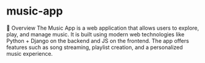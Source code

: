 # music-app
📖 Overview
The Music App is a web application that allows users to explore, play, and manage music. It is built using modern web technologies like Python + Django on the backend and JS on the frontend. The app offers features such as song streaming, playlist creation, and a personalized music experience.
